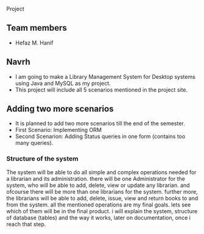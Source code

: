 Project

## Team members

- Hefaz M. Hanif

## Navrh
- I am going to make a Library Management System for Desktop systems using Java and MySQL as my project.
- This project will include all 5 scenarios mentioned in the project site. 

## Adding two more scenarios
- It is planned to add two more scenarios till the end of the semester.
- First Scenario: Implementing ORM
- Second Scenarion: Adding Status queries in one form (contains too many queries).

### Structure of the system
The system will be able to do all simple and complex operations needed for a librarian and its administration. there will be one Administrator for the system, who will be able to add, delete, view or update any librarian. and ofcourse there will be more than one librarians for the system.
further more, the librarians will be able to add, delete, issue, view and return books to and from the system. all the mentioned operations are my final goals. lets see which of them will be in the final product.
i will explain the system, structure of database (tables) and the way it works, later on documentation, once i reach that step.
